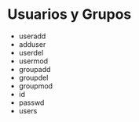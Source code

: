 # Usuarios y Grupos

- useradd
- adduser
- userdel
- usermod
- groupadd
- groupdel
- groupmod
- id
- passwd
- users
